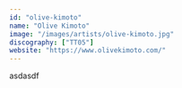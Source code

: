 ```yaml
---
id: "olive-kimoto"
name: "Olive Kimoto"
image: "/images/artists/olive-kimoto.jpg"
discography: ["TT05"]
website: "https://www.olivekimoto.com/"
---
```


asdasdf

